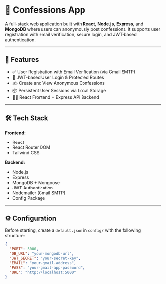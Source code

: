# 📝 Confessions App

A full-stack web application built with **React**, **Node.js**, **Express**, and **MongoDB** where users can anonymously post confessions. It supports user registration with email verification, secure login, and JWT-based authentication.

---

## 🚀 Features

- ✅ User Registration with Email Verification (via Gmail SMTP)
- 🔐 JWT-based User Login & Protected Routes
- ✍️ Create and View Anonymous Confessions
- 📦 Persistent User Sessions via Local Storage
- 🧑‍💻 React Frontend + Express API Backend

---

## 🛠️ Tech Stack

**Frontend:**
- React
- React Router DOM
- Tailwind CSS

**Backend:**
- Node.js
- Express
- MongoDB + Mongoose
- JWT Authentication
- Nodemailer (Gmail SMTP)
- Config Package

---

## ⚙️ Configuration

Before starting, create a `default.json` in `config/` with the following structure:

```json
{
  "PORT": 5000,
  "DB_URL": "your-mongodb-url",
  "JWT_SECRET": "your-secret-key",
  "EMAIL": "your-gmail-address",
  "PASS": "your-gmail-app-password",
  "URL": "http://localhost:5000"
}